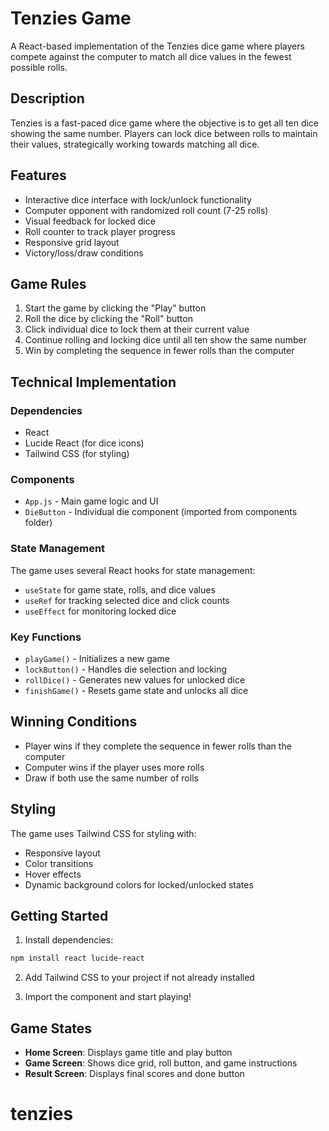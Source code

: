 # Tenzies Game

A React-based implementation of the Tenzies dice game where players compete against the computer to match all dice values in the fewest possible rolls.

## Description

Tenzies is a fast-paced dice game where the objective is to get all ten dice showing the same number. Players can lock dice between rolls to maintain their values, strategically working towards matching all dice.

## Features

- Interactive dice interface with lock/unlock functionality
- Computer opponent with randomized roll count (7-25 rolls)
- Visual feedback for locked dice
- Roll counter to track player progress
- Responsive grid layout
- Victory/loss/draw conditions

## Game Rules

1. Start the game by clicking the "Play" button
2. Roll the dice by clicking the "Roll" button
3. Click individual dice to lock them at their current value
4. Continue rolling and locking dice until all ten show the same number
5. Win by completing the sequence in fewer rolls than the computer

## Technical Implementation

### Dependencies

- React
- Lucide React (for dice icons)
- Tailwind CSS (for styling)

### Components

- `App.js` - Main game logic and UI
- `DieButton` - Individual die component (imported from components folder)

### State Management

The game uses several React hooks for state management:

- `useState` for game state, rolls, and dice values
- `useRef` for tracking selected dice and click counts
- `useEffect` for monitoring locked dice

### Key Functions

- `playGame()` - Initializes a new game
- `lockButton()` - Handles die selection and locking
- `rollDice()` - Generates new values for unlocked dice
- `finishGame()` - Resets game state and unlocks all dice

## Winning Conditions

- Player wins if they complete the sequence in fewer rolls than the computer
- Computer wins if the player uses more rolls
- Draw if both use the same number of rolls

## Styling

The game uses Tailwind CSS for styling with:

- Responsive layout
- Color transitions
- Hover effects
- Dynamic background colors for locked/unlocked states

## Getting Started

1. Install dependencies:

```bash
npm install react lucide-react
```

2. Add Tailwind CSS to your project if not already installed

3. Import the component and start playing!

## Game States

- **Home Screen**: Displays game title and play button
- **Game Screen**: Shows dice grid, roll button, and game instructions
- **Result Screen**: Displays final scores and done button
# tenzies
